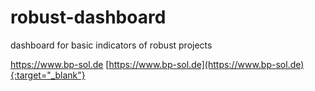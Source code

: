 # robust-dashboard
dashboard for basic indicators of robust projects 

<a href="https://www.bp-sol.de" target="_blank">https://www.bp-sol.de</a>
[https://www.bp-sol.de](https://www.bp-sol.de){:target="_blank"}